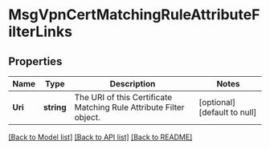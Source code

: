 # MsgVpnCertMatchingRuleAttributeFilterLinks

## Properties
Name | Type | Description | Notes
------------ | ------------- | ------------- | -------------
**Uri** | **string** | The URI of this Certificate Matching Rule Attribute Filter object. | [optional] [default to null]

[[Back to Model list]](../README.md#documentation-for-models) [[Back to API list]](../README.md#documentation-for-api-endpoints) [[Back to README]](../README.md)

